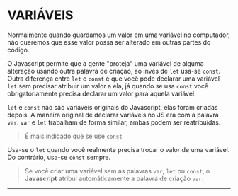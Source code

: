 
# VARIÁVEIS

Normalmente quando guardamos um valor em uma variável no computador, não queremos que esse valor possa ser alterado em outras partes do código.

O Javascript permite que a gente "proteja" uma variável de alguma alteração usando outra palavra de criação, ao invés de `let` usa-se `const`. Outra diferença entre `let` e `const` é que você pode declarar uma variável `let` sem precisar atribuir um valor a ela, já quando se usa `const` você obrigatóriamente precisa declarar um valor para aquela variável.

`let` e `const` não são variáveis originais do Javascript, elas foram criadas depois. A maneira original de declarar variáveis no JS era com a palavra `var`. `var` e `let` trabalham de forma similar, ambas podem ser reatribuídas. 

> É mais indicado que se use `const`

Usa-se o `let` quando você realmente precisa trocar o valor de uma variável. Do contrário, usa-se `const` sempre.

> Se você criar uma variável sem as palavras `var`, `let` ou `const`, o **Javascript** atribui automáticamente a palavra de criação `var`.

---

